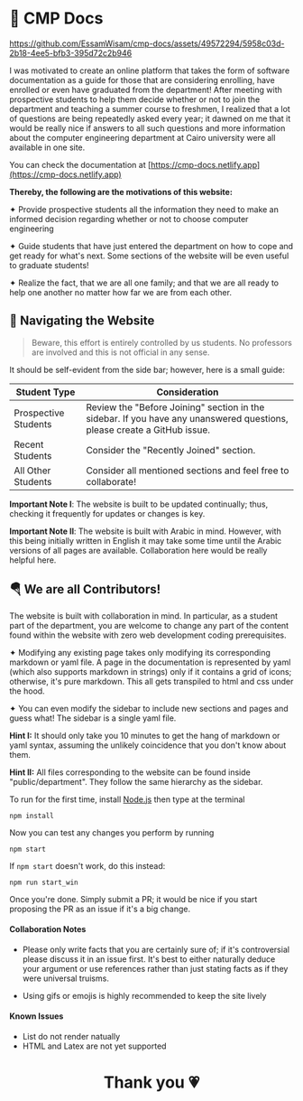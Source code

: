 # 🧁 CMP Docs


https://github.com/EssamWisam/cmp-docs/assets/49572294/5958c03d-2b18-4ee5-bfb3-395d72c2b946



I was motivated to create an online platform that takes the form of software documentation as a guide for those that are considering enrolling, have enrolled or even have graduated from the department! After meeting with prospective students to help them decide whether or not to join the department and teaching a summer course to freshmen, I realized that a lot of questions are being repeatedly asked every year; it dawned on me that it would be really nice if answers to all such questions and more information about the computer engineering department at Cairo university were all available in one site.

You can check the documentation at [https://cmp-docs.netlify.app](https://cmp-docs.netlify.app)

**Thereby, the following are the motivations of this website:**

✦ Provide prospective students all the information they need to make an informed decision regarding 
whether or not to choose computer engineering

✦ Guide students that have just entered the department on how to cope and get ready for what's next. Some sections of the website will be even useful to graduate students!

✦ Realize the fact, that we are all one family; and that we are all ready to help one another no matter how far we are from each other.

## 🚆 Navigating the Website

> Beware, this effort is entirely controlled by us students. No professors are involved and this is not official in any sense.

It should be self-evident from the side bar; however, here is a small guide:

| Student Type         | Consideration                                   |
|----------------------|-------------------------------------------------|
| Prospective Students | Review the "Before Joining" section in the sidebar. If you have any unanswered questions, please create a GitHub issue. |
| Recent Students      | Consider the "Recently Joined" section.         |
| All Other Students   | Consider all mentioned sections and feel free to collaborate! |

**Important Note I**: The website is built to be updated continually; thus, checking it frequently for updates or changes is key.

**Important Note II**: The website is built with Arabic in mind. However, with this being initially written in English it may take some time until the Arabic versions of all pages are available. Collaboration here would be really helpful here.


## 🪂 We are all Contributors!

The website is built with collaboration in mind. In particular, as a student part of the department, you are welcome to change any part of the content found within the website with zero web development coding prerequisites. 

✦ Modifying any existing page takes only modifying its corresponding markdown or yaml file. A page in the documentation is represented by yaml (which also supports markdown in strings) only if it contains a grid of icons; otherwise, it's pure markdown. This all gets transpiled to html and css under the hood.

✦ You can even modify the sidebar to include new sections and pages and guess what! The sidebar is a single yaml file.

**Hint I:** It should only take you 10 minutes to get the hang of markdown or yaml syntax, assuming the unlikely coincidence that you don't know about them.

**Hint II:** All files corresponding to the website can be found inside "public/department". They follow the same hierarchy as the sidebar.

To run for the first time, install [Node.js](https://nodejs.org/en/download) then type at the terminal
```
npm install
```
Now you can test any changes you perform by running
```
npm start
```
If `npm start` doesn't work, do this instead:
```
npm run start_win
```

Once you're done. Simply submit a PR; it would be nice if you start proposing the PR as an issue if it's a big change.

#### Collaboration Notes

- Please only write facts that you are certainly sure of; if it's controversial please discuss it in an issue first. It's best to either naturally deduce your argument or use references rather than just stating facts as if they were universal truisms.

- Using gifs or emojis is highly recommended to keep the site lively

#### Known Issues

- List do not render natually
- HTML and Latex are not yet supported

<h1 align="center"> Thank you 💗 </h1>
